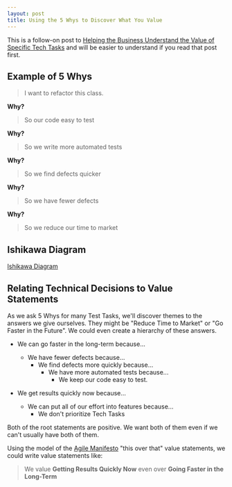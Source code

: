 ```yaml
---
layout: post
title: Using the 5 Whys to Discover What You Value
---
```

This is a follow-on post to
[Helping the Business Understand the Value of Specific Tech Tasks]() and
will be easier to understand if you read that post first.

## Example of 5 Whys
> I want to refactor this class.

**Why?**

> So our code easy to test

**Why?**

> So we write more automated tests

**Why?**

> So we find defects quicker

**Why?**

> So we have fewer defects

**Why?**

> So we reduce our time to market

## Ishikawa Diagram
[Ishikawa Diagram](http://whatis.techtarget.com/definition/fishbone-diagram)

## Relating Technical Decisions to Value Statements
As we ask 5 Whys for many Test Tasks, we'll discover themes to the
answers we give ourselves. They might be "Reduce Time to Market" or
"Go Faster in the Future". We could even create a hierarchy of these
answers.

* We can go faster in the long-term because...
  * We have fewer defects because...
    * We find defects more quickly because...
      * We have more automated tests because...
        * We keep our code easy to test.

* We get results quickly now because...
  * We can put all of our effort into features because...
    *  We don't prioritize Tech Tasks


Both of the root statements are positive. We want both of them even if we
can't usually have both of them.

Using the model of the [Agile Manifesto](http://agilemanifesto.org/)
"this over that" value statements, we could write value statements like:

> We value **Getting Results Quickly Now** even over **Going Faster in the Long-Term**
